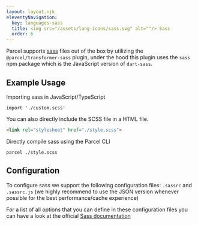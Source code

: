 ```yaml
---
layout: layout.njk
eleventyNavigation:
  key: languages-sass
  title: <img src="/assets/lang-icons/sass.svg" alt=""/> Sass
  order: 6
---
```


Parcel supports [sass](https://sass-lang.com/) files out of the box by utilizing the `@parcel/transformer-sass` plugin, under the hood this plugin uses the `sass` npm package which is the JavaScript version of `dart-sass`.

## Example Usage

Importing sass in JavaScript/TypeScript

```JS
import './custom.scss'
```

You can also directly include the SCSS file in a HTML file.

```HTML
<link rel="stylesheet" href="./style.scss">
```

Directly compile sass using the Parcel CLI

```
parcel ./style.scss
```

## Configuration

To configure sass we support the following configuration files: `.sassrc` and `.sassrc.js` (we highly recommend to use the JSON version whenever possible for the best performance/cache experience)

For a list of all options that you can define in these configuration files you can have a look at the official [Sass documentation](https://sass-lang.com/documentation/js-api)
